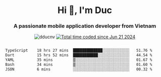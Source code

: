<h1 align="center">
  Hi 👋, I'm  Duc</h1>
<h3 align="center">A passionate mobile application developer from Vietnam</h3>  
  
<p align="center"> <img src="https://komarev.com/ghpvc/?username=dducnv&label=Profile%20views&color=0e75b6&style=flat" alt="dducnv" /> 
<a href="https://wakatime.com/@4d2a2cd9-1bcb-4dd1-84a4-dce128a35137"><img src="https://wakatime.com/badge/user/4d2a2cd9-1bcb-4dd1-84a4-dce128a35137.svg" alt="Total time coded since Jun 21 2024" /></a>
</p>  

<div style="width: 100vw; overflow-x: auto; flex:center">
  <!--START_SECTION:waka-->

```txt
TypeScript    18 hrs 27 mins  █████████████░░░░░░░░░░░░   51.76 %
Dart          15 hrs 52 mins  ███████████░░░░░░░░░░░░░░   44.54 %
YAML          35 mins         ▒░░░░░░░░░░░░░░░░░░░░░░░░   01.67 %
Bash          34 mins         ▒░░░░░░░░░░░░░░░░░░░░░░░░   01.60 %
JSON          6 mins          ░░░░░░░░░░░░░░░░░░░░░░░░░   00.32 %
```

<!--END_SECTION:waka-->
</div>




  
